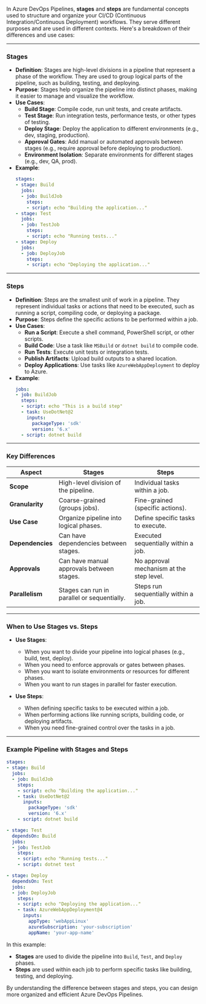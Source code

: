 In Azure DevOps Pipelines, **stages** and **steps** are fundamental concepts used to structure and organize your CI/CD (Continuous Integration/Continuous Deployment) workflows. They serve different purposes and are used in different contexts. Here's a breakdown of their differences and use cases:

---

### **Stages**
- **Definition**: Stages are high-level divisions in a pipeline that represent a phase of the workflow. They are used to group logical parts of the pipeline, such as building, testing, and deploying.
- **Purpose**: Stages help organize the pipeline into distinct phases, making it easier to manage and visualize the workflow.
- **Use Cases**:
  - **Build Stage**: Compile code, run unit tests, and create artifacts.
  - **Test Stage**: Run integration tests, performance tests, or other types of testing.
  - **Deploy Stage**: Deploy the application to different environments (e.g., dev, staging, production).
  - **Approval Gates**: Add manual or automated approvals between stages (e.g., require approval before deploying to production).
  - **Environment Isolation**: Separate environments for different stages (e.g., dev, QA, prod).
- **Example**:
  ```yaml
  stages:
  - stage: Build
    jobs:
    - job: BuildJob
      steps:
      - script: echo "Building the application..."
  - stage: Test
    jobs:
    - job: TestJob
      steps:
      - script: echo "Running tests..."
  - stage: Deploy
    jobs:
    - job: DeployJob
      steps:
      - script: echo "Deploying the application..."
  ```

---

### **Steps**
- **Definition**: Steps are the smallest unit of work in a pipeline. They represent individual tasks or actions that need to be executed, such as running a script, compiling code, or deploying a package.
- **Purpose**: Steps define the specific actions to be performed within a job.
- **Use Cases**:
  - **Run a Script**: Execute a shell command, PowerShell script, or other scripts.
  - **Build Code**: Use a task like `MSBuild` or `dotnet build` to compile code.
  - **Run Tests**: Execute unit tests or integration tests.
  - **Publish Artifacts**: Upload build outputs to a shared location.
  - **Deploy Applications**: Use tasks like `AzureWebAppDeployment` to deploy to Azure.
- **Example**:
  ```yaml
  jobs:
  - job: BuildJob
    steps:
    - script: echo "This is a build step"
    - task: UseDotNet@2
      inputs:
        packageType: 'sdk'
        version: '6.x'
    - script: dotnet build
  ```

---

### **Key Differences**
| **Aspect**          | **Stages**                              | **Steps**                              |
|----------------------|-----------------------------------------|----------------------------------------|
| **Scope**            | High-level division of the pipeline.    | Individual tasks within a job.         |
| **Granularity**      | Coarse-grained (groups jobs).           | Fine-grained (specific actions).       |
| **Use Case**         | Organize pipeline into logical phases.  | Define specific tasks to execute.      |
| **Dependencies**     | Can have dependencies between stages.   | Executed sequentially within a job.    |
| **Approvals**        | Can have manual approvals between stages. | No approval mechanism at the step level. |
| **Parallelism**      | Stages can run in parallel or sequentially. | Steps run sequentially within a job.   |

---

### **When to Use Stages vs. Steps**
- **Use Stages**:
  - When you want to divide your pipeline into logical phases (e.g., build, test, deploy).
  - When you need to enforce approvals or gates between phases.
  - When you want to isolate environments or resources for different phases.
  - When you want to run stages in parallel for faster execution.

- **Use Steps**:
  - When defining specific tasks to be executed within a job.
  - When performing actions like running scripts, building code, or deploying artifacts.
  - When you need fine-grained control over the tasks in a job.

---

### **Example Pipeline with Stages and Steps**
```yaml
stages:
- stage: Build
  jobs:
  - job: BuildJob
    steps:
    - script: echo "Building the application..."
    - task: UseDotNet@2
      inputs:
        packageType: 'sdk'
        version: '6.x'
    - script: dotnet build

- stage: Test
  dependsOn: Build
  jobs:
  - job: TestJob
    steps:
    - script: echo "Running tests..."
    - script: dotnet test

- stage: Deploy
  dependsOn: Test
  jobs:
  - job: DeployJob
    steps:
    - script: echo "Deploying the application..."
    - task: AzureWebAppDeployment@4
      inputs:
        appType: 'webAppLinux'
        azureSubscription: 'your-subscription'
        appName: 'your-app-name'
```

In this example:
- **Stages** are used to divide the pipeline into `Build`, `Test`, and `Deploy` phases.
- **Steps** are used within each job to perform specific tasks like building, testing, and deploying.

By understanding the difference between stages and steps, you can design more organized and efficient Azure DevOps Pipelines.